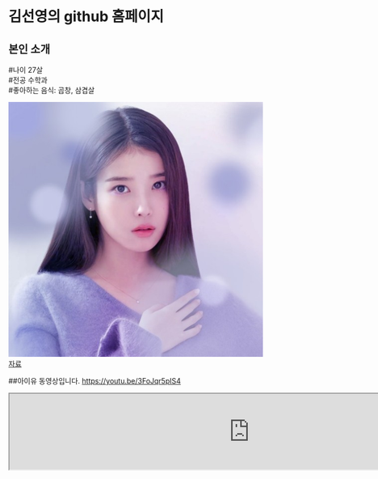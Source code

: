 # 김선영의 github 홈페이지
## 본인 소개

#나이 27살 <br>
#전공 수학과 <br>
#좋아하는 음식: 곱창, 삼겹살 <br>

<img src ="image.jpg" /> <br>
[자료](/project.pptx)

##아이유 동영상입니다.
https://youtu.be/3FoJqr5pIS4
<iframe width ="949" heightr "534"
src ="https://www.youtube.com/embed/j-4Icppld38"
        
        
 ##유용한 링크
[네이버 홈].(https://naver.com)
**Bold** and _Italic_ and `Code` text
